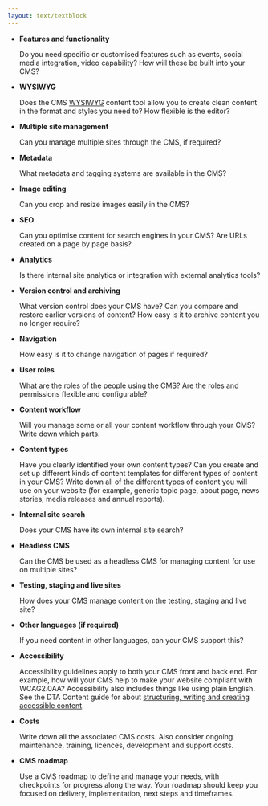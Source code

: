 ```yaml
---
layout: text/textblock
---
```


- **Features and functionality** 
   
    Do you need specific or customised features such as events, social media integration, video capability? How will these be built into your CMS?


- **WYSIWYG**

    Does the CMS [WYSIWYG](/content-strategy/content-management-system/optimise-cms/#wysiwyg-text-editor) content tool allow you to create clean content in the format and styles you need to? How flexible is the editor?


- **Multiple site management**

    Can you manage multiple sites through the CMS, if required?


- **Metadata**

    What metadata and tagging systems are available in the CMS? 


- **Image editing**

    Can you crop and resize images easily in the CMS? 


- **SEO**

    Can you optimise content for search engines in your CMS? Are URLs created on a page by page basis? 


- **Analytics**

    Is there internal site analytics or integration with external analytics tools?


- **Version control and archiving**

    What version control does your CMS have? Can you compare and restore earlier versions of content? How easy is it to archive content you no longer require?


- **Navigation**

    How easy is it to change navigation of pages if required?


- **User roles**

    What are the roles of the people using the CMS? Are the roles and permissions flexible and configurable?


- **Content workflow**

    Will you manage some or all your content workflow through your CMS? Write down which parts.


- **Content types**

    Have you clearly identified your own content types? Can you create and set up different kinds of content templates for different types of content in your CMS? Write down all of the different types of content you will use on your website (for example, generic topic page, about page, news stories, media releases and annual reports).


- **Internal site search**

    Does your CMS have its own internal site search?


- **Headless CMS**

    Can the CMS be used as a headless CMS for managing content for use on multiple sites?


- **Testing, staging and live sites**

    How does your CMS manage content on the testing, staging and live site?


- **Other languages (if required)**

    If you need content in other languages, can your CMS support this?


- **Accessibility**

    Accessibility guidelines apply to both your CMS front and back end. For example, how will your CMS help to make your website compliant with WCAG2.0AA? Accessibility also includes things like using plain English. See the DTA Content guide for about [structuring, writing and creating accessible content](https://guides.service.gov.au/content-guide/).


- **Costs** 

    Write down all the associated CMS costs. Also consider ongoing maintenance, training, licences, development and support costs.


- **CMS roadmap** 

    Use a CMS roadmap to define and manage your needs, with checkpoints for progress along the way. Your roadmap should keep you focused on delivery, implementation, next steps and timeframes.